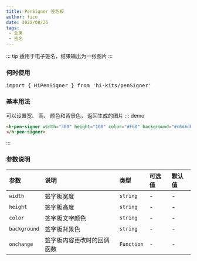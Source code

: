 ```yaml
---
title: PenSigner 签名板
author: fico
date: 2022/08/25
tags:
 - 业务
 - 签名
---
```

::: tip
适用于电子签名，结果输出为一张图片
:::
### 何时使用
<pre class="language-ts">
import { HiPenSigner } from 'hi-kits/penSigner'
</pre>

### 基本用法
可以设置宽、 高、 颜色和背景色， 返回生成的图片
::: demo
```html
<h-pen-signer width="300" height="100" color="#F60" background="#c6d6db" onchange="console.log(event.detail.img)">
</h-pen-signer>
```
:::

### 参数说明

|参数|说明|类型|可选值|默认值
|:--|:--|:--|:-----|:---
| `width`| 签字板宽度 |  `string` | - | -
| `height`| 签字板高度 |  `string` | - | -
| `color`| 签字板文字颜色 |  `string` | - | -
| `background`| 签字板背景色 |  `string` | - | -
| `onchange`| 签字板内容更改时的回调函数 |  `Function` | - | -
